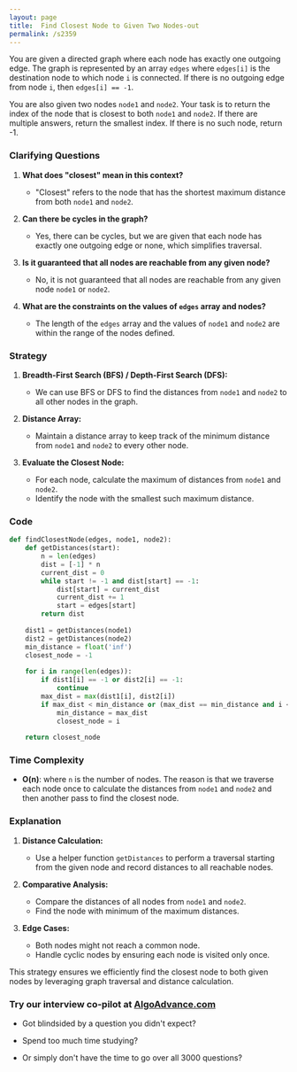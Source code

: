 ```yaml
---
layout: page
title:  Find Closest Node to Given Two Nodes-out
permalink: /s2359
---
```


You are given a directed graph where each node has exactly one outgoing edge. The graph is represented by an array `edges` where `edges[i]` is the destination node to which node `i` is connected. If there is no outgoing edge from node `i`, then `edges[i] == -1`. 

You are also given two nodes `node1` and `node2`. Your task is to return the index of the node that is closest to both `node1` and `node2`. If there are multiple answers, return the smallest index. If there is no such node, return -1.

### Clarifying Questions

1. **What does "closest" mean in this context?**
   - "Closest" refers to the node that has the shortest maximum distance from both `node1` and `node2`.

2. **Can there be cycles in the graph?**
   - Yes, there can be cycles, but we are given that each node has exactly one outgoing edge or none, which simplifies traversal.

3. **Is it guaranteed that all nodes are reachable from any given node?**
   - No, it is not guaranteed that all nodes are reachable from any given node `node1` or `node2`.

4. **What are the constraints on the values of `edges` array and nodes?**
   - The length of the `edges` array and the values of `node1` and `node2` are within the range of the nodes defined.

### Strategy

1. **Breadth-First Search (BFS) / Depth-First Search (DFS):**
   - We can use BFS or DFS to find the distances from `node1` and `node2` to all other nodes in the graph.

2. **Distance Array:**
   - Maintain a distance array to keep track of the minimum distance from `node1` and `node2` to every other node.

3. **Evaluate the Closest Node:**
   - For each node, calculate the maximum of distances from `node1` and `node2`.
   - Identify the node with the smallest such maximum distance.

### Code

```python
def findClosestNode(edges, node1, node2):
    def getDistances(start):
        n = len(edges)
        dist = [-1] * n
        current_dist = 0
        while start != -1 and dist[start] == -1:
            dist[start] = current_dist
            current_dist += 1
            start = edges[start]
        return dist
    
    dist1 = getDistances(node1)
    dist2 = getDistances(node2)
    min_distance = float('inf')
    closest_node = -1
    
    for i in range(len(edges)):
        if dist1[i] == -1 or dist2[i] == -1:
            continue
        max_dist = max(dist1[i], dist2[i])
        if max_dist < min_distance or (max_dist == min_distance and i < closest_node):
            min_distance = max_dist
            closest_node = i
    
    return closest_node
```

### Time Complexity

- **O(n)**: where `n` is the number of nodes. The reason is that we traverse each node once to calculate the distances from `node1` and `node2` and then another pass to find the closest node.

### Explanation

1. **Distance Calculation:**
   - Use a helper function `getDistances` to perform a traversal starting from the given node and record distances to all reachable nodes.
   
2. **Comparative Analysis:**
   - Compare the distances of all nodes from `node1` and `node2`. 
   - Find the node with minimum of the maximum distances.
   
3. **Edge Cases:**
   - Both nodes might not reach a common node.
   - Handle cyclic nodes by ensuring each node is visited only once. 

This strategy ensures we efficiently find the closest node to both given nodes by leveraging graph traversal and distance calculation.


### Try our interview co-pilot at [AlgoAdvance.com](https://algoAdvance.com)

- Got blindsided by a question you didn't expect?

- Spend too much time studying?

- Or simply don't have the time to go over all 3000 questions?

